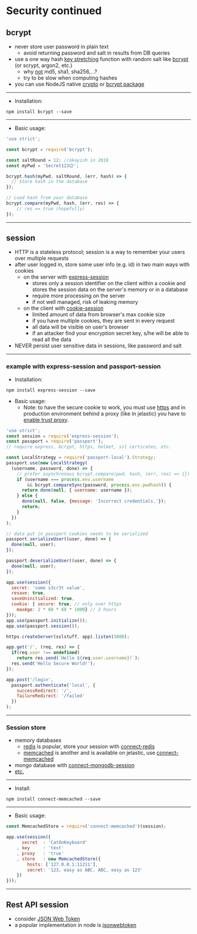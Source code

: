 # Security continued

## bcrypt

* never store user password in plain text
  * avoid returning password and salt in results from DB queries
* use a one way hash [key stretching](https://en.wikipedia.org/wiki/Key_stretching) function with random salt like [bcrypt](https://en.wikipedia.org/wiki/Bcrypt) (or scrypt, argon2, etc.)
  * why [not](https://codahale.com/how-to-safely-store-a-password/) md5, sha1, sha256,...? 
  * try to be slow when computing hashes
* you can use NodeJS native [crypto](https://nodejs.org/api/crypto.html) or [bcrypt package](https://www.npmjs.com/package/bcrypt) 

---

* Installation: 

```shell
npm install bcrypt --save
```

---

* Basic usage:

```javascript
'use strict';

const bcrypt = require('bcrypt');

const saltRound = 12; //okayish in 2018
const myPwd = 'Secret123😉';

bcrypt.hash(myPwd, saltRound, (err, hash) => {
  // Store hash in the database
});

// Load hash from your database
bcrypt.compare(myPwd, hash, (err, res) => {
    // res == true (hopefully)
});
```

---

## session

* HTTP is a stateless protocol; session is a way to remember your users over multiple requests
* after user logged in, store some user info (e.g. id) in two main ways with cookies
  * on the server with [express-session](https://www.npmjs.com/package/express-session)
    * stores only a session identifier on the client within a cookie and stores the session data on the server's memory or in a database
    * require more processing on the server
    * if not well managed, risk of leaking memory
  * on the client with [cookie-session](https://www.npmjs.com/package/cookie-session)
    * limited amount of data from browser's max cookie size 
    * if you have multiple cookies, they are sent in every request
    * all data will be visible on user's browser
    * if an attacker find your encryption secret key, s/he will be able to read all the data 
* NEVER persist user sensitive data in sessions, like password and salt

---

### example with express-session and passport-session

* Installation:

```shell
npm install express-session --save
```

* Basic usage:
  * Note: to have the secure cookie to work, you must use [https](../Week3/W3-4-https-passport.html) and in production environment behind a proxy (like in jelastic) you have to [enable trust proxy](../Week3/W3-4-https-passport.html#express-jelastic).

```javascript
'use strict';
const session = require('express-session');
const passport = require('passport');
// require express, bcrypt, https, helmet, ssl certicates, etc.

const LocalStrategy = require('passport-local').Strategy;
passport.use(new LocalStrategy(
  (username, password, done) => {
    // prefer asynchronous bcrypt.compare(pwd, hash, (err, res) => {})
    if (username === process.env.username 
        && bcrypt.compareSync(password, process.env.pwdhash)) {
      return done(null, { username: username });
    } else {
      done(null, false, {message: 'Incorrect credentials.'});
      return;
    }
  })
);

// data put in passport cookies needs to be serialized
passport.serializeUser((user, done) => {
  done(null, user);
});

passport.deserializeUser((user, done) => {
  done(null, user);
});

app.use(session({
  secret: 'some s3cr3t value',
  resave: true,
  saveUninitialized: true,
  cookie: { secure: true, // only over https
    maxAge: 2 * 60 * 60 * 1000} // 2 hours
}));
app.use(passport.initialize());
app.use(passport.session());

https.createServer(sslstuff, app).listen(3000);

app.get('/', (req, res) => {
  if(req.user !== undefined)
    return res.send(`Hello ${req.user.username}!`);
  res.send('Hello Secure World!');
});

app.post('/login', 
  passport.authenticate('local', { 
    successRedirect: '/', 
    failureRedirect: '/failed' 
  })
);
```

---

### Session store

* memory databases
  * [redis](https://redis.io/) is popular, store your session with [connect-redis](https://www.npmjs.com/package/connect-redis)
  * [memcached](https://memcached.org/) is another and is available on jelastic, use [connect-memcached](https://www.npmjs.com/package/connect-memcached)
* mongo database with [connect-mongodb-session](https://www.npmjs.com/package/connect-mongodb-session)
* [etc.](https://www.npmjs.com/package/express-session#compatible-session-stores)

---

* Install:

```shell
npm install connect-memcached --save
```

---

* Basic usage:

```javascript
const MemcachedStore = require('connect-memcached')(session);

app.use(session({
      secret  : 'CatOnKeyboard'
    , key     : 'test'
    , proxy   : 'true'
    , store   : new MemcachedStore({
        hosts: ['127.0.0.1:11211'],
        secret: '123, easy as ABC. ABC, easy as 123'
    })
}));
```

---

## Rest API session

* consider [JSON Web Token](https://en.wikipedia.org/wiki/JSON_Web_Token)
* a popular implementation in node is [jsonwebtoken](https://www.npmjs.com/package/jsonwebtoken)

